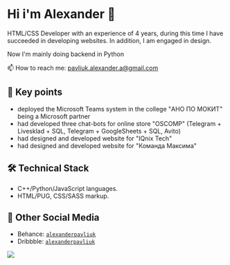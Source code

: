 <!--
**yeeeyoooduck/yeeeyoooduck** is a ✨ _special_ ✨ repository because its `README.md` (this file) appears on your GitHub profile.

Here are some ideas to get you started:

- 🔭 I’m currently working on ...
- 🌱 I’m currently learning ...
- 👯 I’m looking to collaborate on ...
- 🤔 I’m looking for help with ...
- 💬 Ask me about ...
- 📫 How to reach me: ...
- 😄 Pronouns: ...
- ⚡ Fun fact: ...
-->

# Hi i'm Alexander 👋
HTML/CSS Developer with an experience of 4 years, during this time I have succeeded in developing websites. In addition, I am engaged in design.

Now I'm mainly doing backend in Python

📫 How to reach me: pavliuk.alexander.a@gmail.com

## 🏸 Key points
* deployed the Microsoft Teams system in the college "АНО ПО МОКИТ" being a Microsoft partner
* had developed three chat-bots for online store "OSCOMP" (Telegram + Livesklad + SQL, Telegram + GoogleSheets + SQL, Avito)
* had designed and developed website for "IQnix Tech"
* had designed and developed website for "Команда Максима"

## 🛠 Technical Stack
* С++/Python/JavaScript languages.
* HTML/PUG, CSS/SASS markup.

## 💬 Other Social Media
* Behance: <code>[alexanderpavliuk](https://www.behance.net/alexanderpavliuk/)</code>
* Dribbble: <code>[alexanderpavliuk](https://dribbble.com/alexanderpavliuk/)</code>

![](https://komarev.com/ghpvc/?username=yeeeyoooduck)
